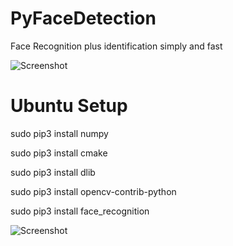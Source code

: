 # PyFaceDetection
Face Recognition plus identification simply and fast

![Screenshot](https://raw.githubusercontent.com/peymanmajidi/PyFaceDetection/master/screenshot.jpg)

# Ubuntu Setup

sudo pip3 install numpy

sudo pip3 install cmake

sudo pip3 install dlib

sudo pip3 install opencv-contrib-python

sudo pip3 install face_recognition


![Screenshot](https://github.com/peymanmajidi/PyFaceDetection/blob/master/play.gif)

